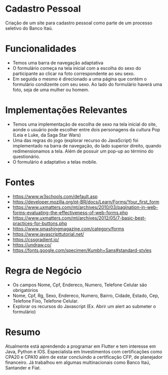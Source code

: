 # Cadastro Pessoal

Criação de um site para cadastro pessoal como parte de um processo seletivo do Banco Itaú.

# Funcionalidades
  - Temos uma barra de navegação adaptativa
  - O formulário começa na tela inicial com a escolha do sexo do participante ao clicar na foto correspondente ao seu sexo.
  - Em seguida o mesmo é direcionado a uma página que contém o formulário condizente com seu sexo. Ao lado do formulário haverá uma foto, seja de uma mulher ou homem.
  
# Implementações Relevantes
  - Temos uma implementação de escolha de sexo na tela inicial do site, aonde o usuário pode escolher entre dois personagens da cultura Pop (Leia e Luke, da Saga Star Wars)
  - Uma das regras do jogo (explorar recurso do JavaScript) foi implementado na barra de navegação, do lado superior direito, quando redimensionamos a tela. Além de possuir
  um pop-up ao término do questionário.
  - O formulário é adaptativo a telas mobile.
  
# Fontes
  - https://www.w3schools.com/default.asp
  - https://developer.mozilla.org/pt-BR/docs/Learn/Forms/Your_first_form
  - https://www.uxmatters.com/mt/archives/2010/03/pagination-in-web-forms-evaluating-the-effectiveness-of-web-forms.php
  - https://www.uxmatters.com/mt/archives/2012/05/7-basic-best-practices-for-buttons.php
  - https://www.smashingmagazine.com/category/forms
  - https://www.javascripttutorial.net/
  - https://cssgradient.io/
  - https://undraw.co/
  - https://fonts.google.com/specimen/Kumbh+Sans#standard-styles
  
# Regra de Negócio
  - Os campos Nome, Cpf, Endereco, Numero, Telefone Celular são obrigatórios
  - Nome, Cpf, Rg, Sexo, Endereco, Numero, Bairro, Cidade, Estado, Cep, Telefone Fixo, Telefone Celular.
  - Explorar os recursos do Javascript (Ex. Abrir um alert ao submeter o formulário)

# Resumo
  Atualmente está aprendendo a programar em Flutter e tem interesse em Java, Python e IOS. Especialista em Investimentos com certificações como CPA20 e CPA10 além de estar 
  concluindo a certificação CFP, de planejador financeiro. Já trabalhou em algumas multinacionais como Banco Itaú, Santander e Fiat. 
